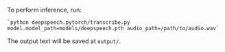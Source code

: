 
To perform inference, run:
	
	`python deepspeech.pytorch/transcribe.py model.model_path=models/deepspeech.pth audio_path=/path/to/audio.wav`

The output text will be saved at `output/`.

